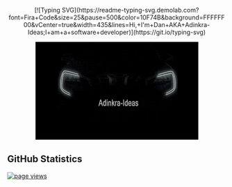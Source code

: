 <p align="center">
	[![Typing SVG](https://readme-typing-svg.demolab.com?font=Fira+Code&size=25&pause=500&color=10F74B&background=FFFFFF00&vCenter=true&width=435&lines=Hi,+I'm+Dan+AKA+Adinkra-Ideas;I+am+a+software+developer)](https://git.io/typing-svg)
</p>

<p align="center">
	<img src="https://raw.githubusercontent.com/Adinkra-Ideas/CPP_HTTP_Server_Basics/refs/heads/main/HU_logo.gif" >
</p>


## GitHub Statistics
<p>
	<a href="https://github.com/AdinkraCoders/AdinkraCoders">
	  <img src="https://komarev.com/ghpvc/?username=AdinkraCoders&style=flat-square" alt="page views" />
	</a>
</p>
